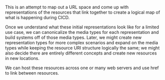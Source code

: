 This is an attempt to map out a URL space and come up with representations of the resources that link together to
create a logical map of what is happening during CICD.

Once we understand what these initial representations look like for a limited use case, we can canonicalize the
media types for each representation and build systems off of those media types. Later, we might create new
representation types for more complex scenarios and expand on the media types while keeping the resource URI structure
logically the same; we might also decide there are entirely different concepts and create new resources in new locations.

We can host these resources across one or many web servers and use href to link between resources.